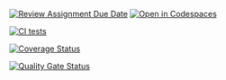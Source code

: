 [![Review Assignment Due Date](https://classroom.github.com/assets/deadline-readme-button-22041afd0340ce965d47ae6ef1cefeee28c7c493a6346c4f15d667ab976d596c.svg)](https://classroom.github.com/a/qsam7Uxz)
[![Open in Codespaces](https://classroom.github.com/assets/launch-codespace-2972f46106e565e64193e422d61a12cf1da4916b45550586e14ef0a7c637dd04.svg)](https://classroom.github.com/open-in-codespaces?assignment_repo_id=18919361)

[![CI tests](https://github.com/ULL-ESIT-INF-DSI-2425/prct09-sockets-funko-app-alu0101559513/actions/workflows/ci.yml/badge.svg)](https://github.com/ULL-ESIT-INF-DSI-2425/prct09-sockets-funko-app-alu0101559513/actions/workflows/ci.yml)

[![Coverage Status](https://coveralls.io/repos/github/ULL-ESIT-INF-DSI-2425/prct09-sockets-funko-app-alu0101559513/badge.svg?branch=main)](https://coveralls.io/github/ULL-ESIT-INF-DSI-2425/prct09-sockets-funko-app-alu0101559513?branch=main)

[![Quality Gate Status](https://sonarcloud.io/api/project_badges/measure?project=ULL-ESIT-INF-DSI-2425_prct09-sockets-funko-app-alu0101559513&metric=alert_status)](https://sonarcloud.io/summary/new_code?id=ULL-ESIT-INF-DSI-2425_prct09-sockets-funko-app-alu0101559513)